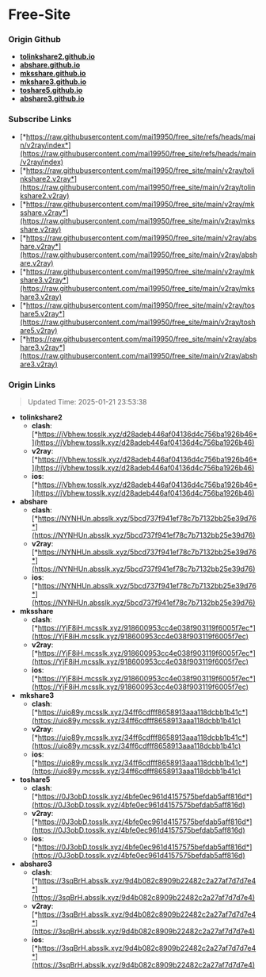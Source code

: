 # Free-Site

### Origin Github

- [**tolinkshare2.github.io**](https://github.com/tolinkshare2/tolinkshare2.github.io)
- [**abshare.github.io**](https://github.com/abshare/abshare.github.io)
- [**mksshare.github.io**](https://github.com/mksshare/mksshare.github.io)
- [**mkshare3.github.io**](https://github.com/mkshare3/mkshare3.github.io)
- [**toshare5.github.io**](https://github.com/toshare5/toshare5.github.io)
- [**abshare3.github.io**](https://github.com/abshare3/abshare3.github.io)

### Subscribe Links

- [*https://raw.githubusercontent.com/mai19950/free_site/refs/heads/main/v2ray/index*](https://raw.githubusercontent.com/mai19950/free_site/refs/heads/main/v2ray/index)
- [*https://raw.githubusercontent.com/mai19950/free_site/main/v2ray/tolinkshare2.v2ray*](https://raw.githubusercontent.com/mai19950/free_site/main/v2ray/tolinkshare2.v2ray)
- [*https://raw.githubusercontent.com/mai19950/free_site/main/v2ray/mksshare.v2ray*](https://raw.githubusercontent.com/mai19950/free_site/main/v2ray/mksshare.v2ray)
- [*https://raw.githubusercontent.com/mai19950/free_site/main/v2ray/abshare.v2ray*](https://raw.githubusercontent.com/mai19950/free_site/main/v2ray/abshare.v2ray)
- [*https://raw.githubusercontent.com/mai19950/free_site/main/v2ray/mkshare3.v2ray*](https://raw.githubusercontent.com/mai19950/free_site/main/v2ray/mkshare3.v2ray)
- [*https://raw.githubusercontent.com/mai19950/free_site/main/v2ray/toshare5.v2ray*](https://raw.githubusercontent.com/mai19950/free_site/main/v2ray/toshare5.v2ray)
- [*https://raw.githubusercontent.com/mai19950/free_site/main/v2ray/abshare3.v2ray*](https://raw.githubusercontent.com/mai19950/free_site/main/v2ray/abshare3.v2ray)

### Origin Links

> Updated Time: 2025-01-21 23:53:38

- **tolinkshare2**
  - **clash**: [*https://jVbhew.tosslk.xyz/d28adeb446af04136d4c756ba1926b46*](https://jVbhew.tosslk.xyz/d28adeb446af04136d4c756ba1926b46)
  - **v2ray**: [*https://jVbhew.tosslk.xyz/d28adeb446af04136d4c756ba1926b46*](https://jVbhew.tosslk.xyz/d28adeb446af04136d4c756ba1926b46)
  - **ios**: [*https://jVbhew.tosslk.xyz/d28adeb446af04136d4c756ba1926b46*](https://jVbhew.tosslk.xyz/d28adeb446af04136d4c756ba1926b46)
- **abshare**
  - **clash**: [*https://NYNHUn.absslk.xyz/5bcd737f941ef78c7b7132bb25e39d76*](https://NYNHUn.absslk.xyz/5bcd737f941ef78c7b7132bb25e39d76)
  - **v2ray**: [*https://NYNHUn.absslk.xyz/5bcd737f941ef78c7b7132bb25e39d76*](https://NYNHUn.absslk.xyz/5bcd737f941ef78c7b7132bb25e39d76)
  - **ios**: [*https://NYNHUn.absslk.xyz/5bcd737f941ef78c7b7132bb25e39d76*](https://NYNHUn.absslk.xyz/5bcd737f941ef78c7b7132bb25e39d76)
- **mksshare**
  - **clash**: [*https://YjF8iH.mcsslk.xyz/918600953cc4e038f903119f6005f7ec*](https://YjF8iH.mcsslk.xyz/918600953cc4e038f903119f6005f7ec)
  - **v2ray**: [*https://YjF8iH.mcsslk.xyz/918600953cc4e038f903119f6005f7ec*](https://YjF8iH.mcsslk.xyz/918600953cc4e038f903119f6005f7ec)
  - **ios**: [*https://YjF8iH.mcsslk.xyz/918600953cc4e038f903119f6005f7ec*](https://YjF8iH.mcsslk.xyz/918600953cc4e038f903119f6005f7ec)
- **mkshare3**
  - **clash**: [*https://uio89y.mcsslk.xyz/34ff6cdfff8658913aaa118dcbb1b41c*](https://uio89y.mcsslk.xyz/34ff6cdfff8658913aaa118dcbb1b41c)
  - **v2ray**: [*https://uio89y.mcsslk.xyz/34ff6cdfff8658913aaa118dcbb1b41c*](https://uio89y.mcsslk.xyz/34ff6cdfff8658913aaa118dcbb1b41c)
  - **ios**: [*https://uio89y.mcsslk.xyz/34ff6cdfff8658913aaa118dcbb1b41c*](https://uio89y.mcsslk.xyz/34ff6cdfff8658913aaa118dcbb1b41c)
- **toshare5**
  - **clash**: [*https://0J3obD.tosslk.xyz/4bfe0ec961d4157575befdab5aff816d*](https://0J3obD.tosslk.xyz/4bfe0ec961d4157575befdab5aff816d)
  - **v2ray**: [*https://0J3obD.tosslk.xyz/4bfe0ec961d4157575befdab5aff816d*](https://0J3obD.tosslk.xyz/4bfe0ec961d4157575befdab5aff816d)
  - **ios**: [*https://0J3obD.tosslk.xyz/4bfe0ec961d4157575befdab5aff816d*](https://0J3obD.tosslk.xyz/4bfe0ec961d4157575befdab5aff816d)
- **abshare3**
  - **clash**: [*https://3sqBrH.absslk.xyz/9d4b082c8909b22482c2a27af7d7d7e4*](https://3sqBrH.absslk.xyz/9d4b082c8909b22482c2a27af7d7d7e4)
  - **v2ray**: [*https://3sqBrH.absslk.xyz/9d4b082c8909b22482c2a27af7d7d7e4*](https://3sqBrH.absslk.xyz/9d4b082c8909b22482c2a27af7d7d7e4)
  - **ios**: [*https://3sqBrH.absslk.xyz/9d4b082c8909b22482c2a27af7d7d7e4*](https://3sqBrH.absslk.xyz/9d4b082c8909b22482c2a27af7d7d7e4)
